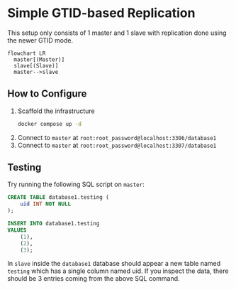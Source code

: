 # Simple GTID-based Replication

This setup only consists of 1 master and 1 slave with replication done using the
newer GTID mode.

```mermaid
flowchart LR
  master[(Master)]
  slave[(Slave)]
  master-->slave
```

## How to Configure

1. Scaffold the infrastructure
   ```bash
   docker compose up -d
   ```
2. Connect to `master` at `root:root_password@localhost:3306/database1`
3. Connect to `master` at `root:root_password@localhost:3307/database1`

## Testing

Try running the following SQL script on `master`:

```sql
CREATE TABLE database1.testing (
	uid INT NOT NULL
);

INSERT INTO database1.testing
VALUES
	(1),
	(2),
	(3);
```

In `slave` inside the `database1` database should appear a new table named `testing`
which has a single column named uid. If you inspect the data, there should be 3 entries
coming from the above SQL command.

